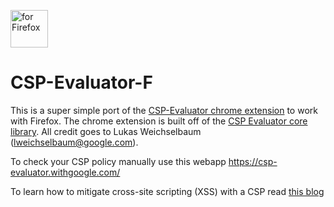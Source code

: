 [<img src="https://blog.mozilla.org/addons/files/2020/04/get-the-addon-fx-apr-2020.svg" alt="for Firefox" height="60px">](https://addons.mozilla.org/en-US/firefox/addon/postmessage-tracker-f/)

# CSP-Evaluator-F
This is a super simple port of the [CSP-Evaluator chrome extension](https://chromewebstore.google.com/detail/csp-evaluator/fjohamlofnakbnbfjkohkbdigoodcejf) to work with Firefox. The chrome extension is built off of the [CSP Evaluator core library](https://github.com/google/csp-evaluator). All credit goes to Lukas Weichselbaum (lweichselbaum@google.com).

To check your CSP policy manually use this webapp https://csp-evaluator.withgoogle.com/

To learn how to mitigate cross-site scripting (XSS) with a CSP read [this blog](https://web.dev/articles/strict-csp)
